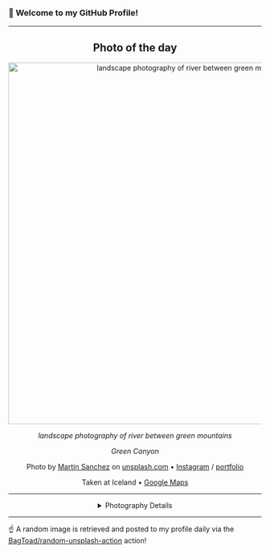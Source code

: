 ### 👋 Welcome to my GitHub Profile!

----
<div align="center">

## Photo of the day
  
  <a href="https://unsplash.com/photos/landscape-photography-of-river-between-green-mountains-ycG0A6DlvOk"><img width="720" src="https://images.unsplash.com/photo-1506355683710-bd071c0a5828?crop=entropy&cs=tinysrgb&fit=max&fm=jpg&ixid=M3w1OTQ0OTd8MHwxfHJhbmRvbXx8fHx8fHx8fDE3NDY0MjU0NjZ8&ixlib=rb-4.0.3&q=80&w=1080" alt="landscape photography of river between green mountains"></a>
  
  <em>landscape photography of river between green mountains</em>
  
  <em>Green Canyon</em>

  Photo by [Martin Sanchez](http://paypal.me/martinezequiel) on [unsplash.com](https://unsplash.com/) • [Instagram](https://instagram.com/martysanchezz) / [portfolio](http://paypal.me/martinezequiel)
  
  Taken at Iceland • [Google Maps](https://www.google.com/maps/search/?api=1&query=64.963051,-19.020835)
  
  ---
  
<details>
<summary>Photography Details</summary>
  
| Parameter     | Value |
| ------------- | ----- |
| Camera Model  | ILCE-6300 |
| Exposure Time | 1/60 |
| Aperture      | 5.0 |
| Focal Length  | 35.0 |
| ISO           | 160 |
| Location      | Iceland (Iceland) |
| Coordinates   | Latitude 64.963051, Longitude -19.020835 |

</details>

</div>

----

☝️ A random image is retrieved and posted to my profile daily via the [BagToad/random-unsplash-action](https://github.com/BagToad/random-unsplash-action) action!
